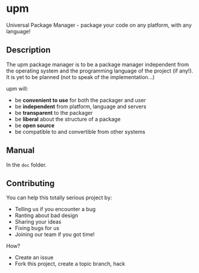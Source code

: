 # upm
Universal Package Manager - package your code on any platform, with any language!

## Description
The upm package manager is to be a package manager independent from the operating system and the programming language of the project (if any!).  
It is yet to be planned (not to speak of the implementation...)

upm will:
 * be **convenient to use** for both the packager and user
 * be **independent** from platform, language and servers
 * be **transparent** to the packager
 * be **liberal** about the structure of a package
 * be **open source**
 * be compatible to and convertible from other systems

## Manual
In the `doc` folder.

## Contributing
You can help this totally serious project by:
 * Telling us if you encounter a bug
 * Ranting about bad design
 * Sharing your ideas
 * Fixing bugs for us
 * Joining our team if you got time! 

How?
 * Create an issue
 * Fork this project, create a topic branch, hack
